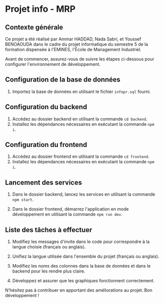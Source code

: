 # Projet info - MRP

## Contexte générale

Ce projet a été réalisé par Ammar HADDAD, Nada Sabri, et Youssef BENOAOUDA dans le cadre du projet informatique du semestre 5 de la formation dispensée à l'EMINES, l'École de Management Industriel.

Avant de commencer, assurez-vous de suivre les étapes ci-dessous pour configurer l'environnement de développement.

## Configuration de la base de données

1. Importez la base de données en utilisant le fichier `infopr.sql` fourni.

## Configuration du backend

1. Accédez au dossier backend en utilisant la commande `cd backend`.
2. Installez les dépendances nécessaires en exécutant la commande `npm i`.

## Configuration du frontend

1. Accédez au dossier frontend en utilisant la commande `cd frontend`.
2. Installez les dépendances nécessaires en exécutant la commande `npm i`.

## Lancement des services

1. Dans le dossier backend, lancez les services en utilisant la commande `npm start`.

2. Dans le dossier frontend, démarrez l'application en mode développement en utilisant la commande `npm run dev`.

## Liste des tâches à effectuer

1. Modifiez les messages d'invite dans le code pour correspondre à la langue choisie (français ou anglais).

2. Unifiez la langue utilisée dans l'ensemble du projet (français ou anglais).

3. Modifiez les noms des colonnes dans la base de données et dans le backend pour les rendre plus claire.

4. Développez et assurer que les graphiques fonctionnent correctement.

N'hésitez pas à contribuer en apportant des améliorations au projet. Bon développement !

